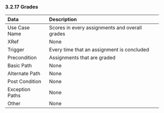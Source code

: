 ### 3.2.17 Grades

| Data          | Description |
|:--------------|:-----------------|
|Use Case Name  | Scores in every assignments and overall grades|
|XRef           | None|
|Trigger        | Every time that an assignment is concluded|
|Precondition   | Assignments that are graded|                       
|Basic Path	| None|
|Alternate Path	| None|			
|Post Condition | None|
|Exception Paths| None|
|Other		| None |
